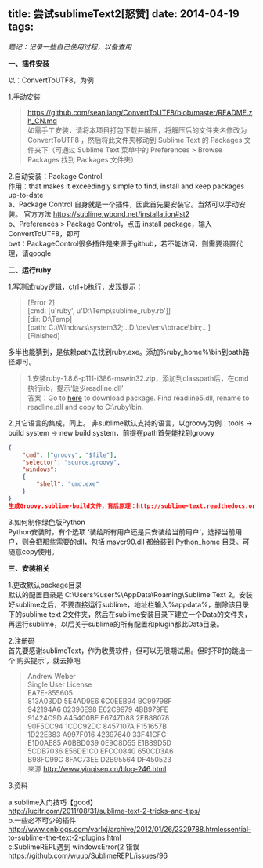 title: 尝试sublimeText2[怒赞]
date: 2014-04-19
tags:
---

*题记：记录一些自己使用过程，以备查用*

**一、插件安装**

以：ConvertToUTF8，为例  

1.手动安装
>https://github.com/seanliang/ConvertToUTF8/blob/master/README.zh_CN.md  
如需手工安装，请将本项目打包下载并解压，将解压后的文件夹名修改为 ConvertToUTF8 ，然后将此文件夹移动到 Sublime Text 的 Packages 文件夹下（可通过 Sublime Text 菜单中的 Preferences > Browse Packages 找到 Packages 文件夹）

2.自动安装：Package Control  
作用：that makes it exceedingly simple to find, install and keep packages up-to-date  
a、Package Control 自身就是一个插件，因此首先要安装它。当然可以手动安装。
官方方法 https://sublime.wbond.net/installation#st2  
b、Preferences > Package Control，点击 install package，输入ConvertToUTF8，即可  
bwt：PackageControl很多插件是来源于github，若不能访问，则需要设置代理，请google


**二、运行ruby**

1.写测试ruby逻辑，ctrl+b执行，发现提示：  
>[Error 2]  
[cmd:  [u'ruby', u'D:\\Temp\\sublime_ruby.rb']]  
[dir:  D:\Temp]  
[path: C:\Windows\system32;...D:\dev\env\btrace\bin;...]  
[Finished]  

多半也能猜到，是依赖path去找到ruby.exe。添加%ruby_home%\bin到path路径即可。
>1.安装ruby-1.8.6-p111-i386-mswin32.zip，添加到classpath后，在cmd执行irb，提示‘缺少readline.dll’  
答案：Go to [here](http://gnuwin32.sourceforge.net/downlinks/readline-bin-zip.php) to download package. Find readline5.dll, rename to readline.dll and copy to C:\ruby\bin.

2.其它语言的集成，同上。
非sublime默认支持的语言，以groovy为例：tools -> build system -> new build system，前提在path首先能找到groovy  
```json
{
	"cmd": ["groovy", "$file"],
	"selector": "source.groovy",
	"windows":
    {
        "shell": "cmd.exe"
    }
}
生成Groovy.sublime-build文件，背后原理：http://sublime-text.readthedocs.org/en/latest/reference/build_systems.html
```

3.如何制作绿色版Python  
Python安装时，有个选项 ‘装给所有用户还是只安装给当前用户’，选择当前用户，则会把那些需要的dll，包括 msvcr90.dll 都给装到 Python_home 目录。可随意copy使用。

**三、安装相关**

1.更改默认package目录  
默认的配置目录是 C:\Users\%user%\AppData\Roaming\Sublime Text 2。安装好sublime之后，不要直接运行sublime，地址栏输入%appdata%，删除该目录下的sublime text 2文件夹，然后在sublime安装目录下建立一个Data的文件夹，再运行sublime，以后关于sublime的所有配置和plugin都此Data目录。

2.注册码  
首先要感谢sublimeText，作为收费软件，但可以无限期试用。但时不时的跳出一个‘购买提示’，就去掉吧  
>Andrew Weber  
Single User License  
EA7E-855605  
813A03DD 5E4AD9E6 6C0EEB94 BC99798F  
942194A6 02396E98 E62C9979 4BB979FE  
91424C9D A45400BF F6747D88 2FB88078  
90F5CC94 1CDC92DC 8457107A F151657B  
1D22E383 A997F016 42397640 33F41CFC  
E1D0AE85 A0BBD039 0E9C8D55 E1B89D5D  
5CDB7036 E56DE1C0 EFCC0840 650CD3A6  
B98FC99C 8FAC73EE D2B95564 DF450523  
来源 http://www.yinqisen.cn/blog-246.html

3.资料

a.sublime入门技巧【good】  
http://lucifr.com/2011/08/31/sublime-text-2-tricks-and-tips/   
b.一些必不可少的插件  
http://www.cnblogs.com/varlxj/archive/2012/01/26/2329788.htmlessential-to-sublime-the-text-2-plugins.html  
c.SublimeREPL遇到 windowsError(2 错误
https://github.com/wuub/SublimeREPL/issues/96



